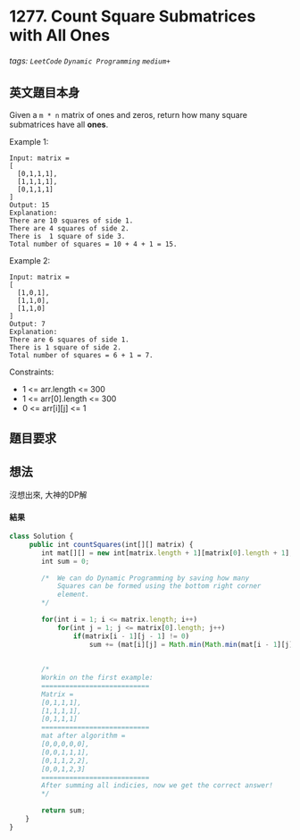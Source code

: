 # 1277. Count Square Submatrices with All Ones
###### tags: `LeetCode` `Dynamic Programming` `medium+`

## 英文題目本身
Given a `m * n` matrix of ones and zeros, return how many square submatrices have all **ones**.

 

Example 1:
```
Input: matrix =
[
  [0,1,1,1],
  [1,1,1,1],
  [0,1,1,1]
]
Output: 15
Explanation: 
There are 10 squares of side 1.
There are 4 squares of side 2.
There is  1 square of side 3.
Total number of squares = 10 + 4 + 1 = 15.
```
Example 2:
```
Input: matrix = 
[
  [1,0,1],
  [1,1,0],
  [1,1,0]
]
Output: 7
Explanation: 
There are 6 squares of side 1.  
There is 1 square of side 2. 
Total number of squares = 6 + 1 = 7.
 ```

Constraints:

- 1 <= arr.length <= 300
- 1 <= arr[0].length <= 300
- 0 <= arr[i][j] <= 1
## 題目要求

## 想法
沒想出來, 大神的DP解

#### 結果
```javascript
class Solution {
     public int countSquares(int[][] matrix) {
        int mat[][] = new int[matrix.length + 1][matrix[0].length + 1];
        int sum = 0;
        
        /*  We can do Dynamic Programming by saving how many
            Squares can be formed using the bottom right corner
            element.
        */
        
        for(int i = 1; i <= matrix.length; i++)
            for(int j = 1; j <= matrix[0].length; j++)
                if(matrix[i - 1][j - 1] != 0)
                    sum += (mat[i][j] = Math.min(Math.min(mat[i - 1][j], mat[i][j - 1]), mat[i - 1][j - 1]) + 1);
        
                
        /*
        Workin on the first example:
        ===========================
        Matrix =
        [0,1,1,1],
        [1,1,1,1],
        [0,1,1,1]
        ===========================
        mat after algorithm = 
        [0,0,0,0,0],
        [0,0,1,1,1],
        [0,1,1,2,2],
        [0,0,1,2,3]
        ===========================
        After summing all indicies, now we get the correct answer!
        */
                
        return sum;
    }
}
```